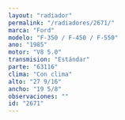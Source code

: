 ```yaml
---
layout: "radiador"
permalink: "/radiadores/2671/"
marca: "Ford"
modelo: "F-350 / F-450 / F-550"
ano: "1985"
motor: "V8 5.0"
transmision: "Estándar"
parte: "63116"
clima: "Con clima"
alto: "27 9/16"
ancho: "19 5/8"
observaciones: ""
id: "2671"
---
```


